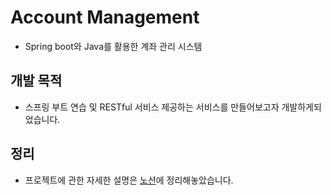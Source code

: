 # Account Management
* Spring boot와 Java를 활용한 계좌 관리 시스템

## 개발 목적
* 스프링 부트 연습 및 RESTful 서비스 제공하는 서비스를 만들어보고자 개발하게되었습니다.


## 정리

* 프로젝트에 관한 자세한 설명은
[노션](https://dokuny.notion.site/Account-Management-1cdfcbc5c9414fbbadf5c479f07394a9)에 정리해놓았습니다.
